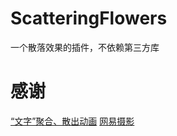# ScatteringFlowers
一个散落效果的插件，不依赖第三方库

# 感谢
[“文字”聚合、散出动画](http://www.75team.com/archives/944)
[网易摄影](http://pp.163.com)


